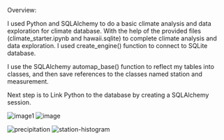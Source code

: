 Overview:

I used Python and SQLAlchemy to do a basic climate analysis and data exploration for climate database.
With the help of  the provided files (climate_starter.ipynb and hawaii.sqlite) to complete  climate analysis and data exploration.
I used create_engine() function to connect to SQLite database.

I use the SQLAlchemy automap_base() function to reflect my tables into classes, and then save references to the classes named station and measurement.

Next step is to Link Python to the database by creating a SQLAlchemy session.

![image1](https://user-images.githubusercontent.com/111449865/223540525-76bb2606-1c01-48b7-925e-59f893ace637.png)
![image](https://user-images.githubusercontent.com/111449865/223540726-b533c2a3-ce74-4c51-9888-a1dea07c3014.png)


![precipitation](https://user-images.githubusercontent.com/111449865/223539854-ec49f0e2-afc0-4a0c-ac8f-7bcab4fbc3a7.png)
![station-histogram](https://user-images.githubusercontent.com/111449865/223539943-b9342677-6dd6-440a-917d-e44c78a80ac2.png)
